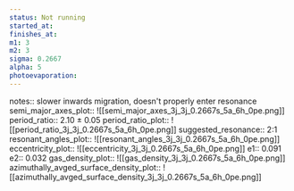 ```yaml
---
status: Not running
started_at: 
finishes_at: 
m1: 3
m2: 3
sigma: 0.2667
alpha: 5
photoevaporation: 
---
```


notes:: slower inwards migration, doesn't properly enter resonance
semi_major_axes_plot:: ![[semi_major_axes_3j_3j_0.2667s_5a_6h_0pe.png]]
period_ratio:: 2.10 ± 0.05
period_ratio_plot:: ![[period_ratio_3j_3j_0.2667s_5a_6h_0pe.png]]
suggested_resonance:: 2:1
resonant_angles_plot:: ![[resonant_angles_3j_3j_0.2667s_5a_6h_0pe.png]]
eccentricity_plot:: ![[eccentricity_3j_3j_0.2667s_5a_6h_0pe.png]]
e1:: 0.091
e2:: 0.032
gas_density_plot:: ![[gas_density_3j_3j_0.2667s_5a_6h_0pe.png]]
azimuthally_avged_surface_density_plot:: ![[azimuthally_avged_surface_density_3j_3j_0.2667s_5a_6h_0pe.png]]
